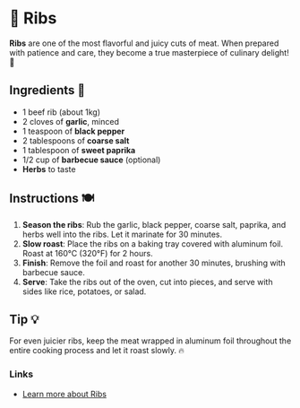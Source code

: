 # 🥩 Ribs

**Ribs** are one of the most flavorful and juicy cuts of meat. When prepared with patience and care, they become a true masterpiece of culinary delight! 🍖

## Ingredients 🛒

- 1 beef rib (about 1kg)
- 2 cloves of **garlic**, minced
- 1 teaspoon of **black pepper**
- 2 tablespoons of **coarse salt**
- 1 tablespoon of **sweet paprika**
- 1/2 cup of **barbecue sauce** (optional)
- **Herbs** to taste

## Instructions 🍽️

1. **Season the ribs**: Rub the garlic, black pepper, coarse salt, paprika, and herbs well into the ribs. Let it marinate for 30 minutes.
2. **Slow roast**: Place the ribs on a baking tray covered with aluminum foil. Roast at 160°C (320°F) for 2 hours.
3. **Finish**: Remove the foil and roast for another 30 minutes, brushing with barbecue sauce.
4. **Serve**: Take the ribs out of the oven, cut into pieces, and serve with sides like rice, potatoes, or salad.

## Tip 💡
For even juicier ribs, keep the meat wrapped in aluminum foil throughout the entire cooking process and let it roast slowly. 🔥

### Links
- [Learn more about Ribs](https://en.wikipedia.org/wiki/Rib)
